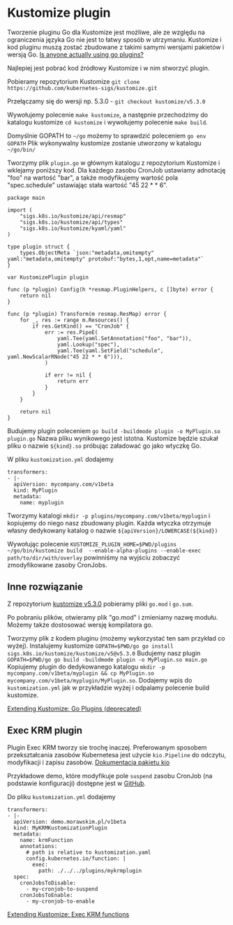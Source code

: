 # Kustomize plugin

Tworzenie pluginu Go dla Kustomize jest możliwe, ale ze względu na ograniczenia języka Go nie jest to łatwy sposób w utrzymaniu.
Kustomize i kod pluginu muszą zostać zbudowane z takimi samymi wersjami pakietów i wersją Go. [Is anyone actually using go plugins?](https://www.reddit.com/r/golang/comments/b6h8qq/is_anyone_actually_using_go_plugins/?rdt=63604)

Najlepiej jest pobrać kod źródłowy Kustomize i w nim stworzyć plugin.

Pobieramy repozytorium Kustomize `git clone https://github.com/kubernetes-sigs/kustomize.git`

Przełączamy się do wersji np. 5.3.0 - `git checkout kustomize/v5.3.0`

Wywołujemy polecenie `make kustomize`, a następnie przechodzimy do katalogu kustomize `cd kustomize` i wywołujemy polecenie `make build`.

Domyślnie GOPATH to `~/go` możemy to sprawdzić poleceniem `go env GOPATH`
Plik wykonywalny kustomize zostanie utworzony w katalogu `~/go/bin/`

Tworzymy plik `plugin.go` w głównym katalogu z repozytorium Kustomize i wklejamy poniższy kod.
Dla każdego zasobu CronJob ustawiamy adnotację "foo" na wartość "bar", a także modyfikujemy wartość pola "spec.schedule" ustawiając stała wartość "45 22 * * 6".

```
package main

import (
	"sigs.k8s.io/kustomize/api/resmap"
	"sigs.k8s.io/kustomize/api/types"
	"sigs.k8s.io/kustomize/kyaml/yaml"
)

type plugin struct {
	types.ObjectMeta `json:"metadata,omitempty" yaml:"metadata,omitempty" protobuf:"bytes,1,opt,name=metadata"`
}

var KustomizePlugin plugin

func (p *plugin) Config(h *resmap.PluginHelpers, c []byte) error {
	return nil
}

func (p *plugin) Transform(m resmap.ResMap) error {
	for _, res := range m.Resources() {
		if res.GetKind() == "CronJob" {
			err := res.PipeE(
				yaml.Tee(yaml.SetAnnotation("foo", "bar")),
				yaml.Lookup("spec"),
				yaml.Tee(yaml.SetField("schedule", yaml.NewScalarRNode("45 22 * * 6"))),
			)

			if err != nil {
				return err
			}
		}
	}

	return nil
}

```

Budujemy plugin poleceniem `go build -buildmode plugin -o MyPlugin.so plugin.go`
Nazwa pliku wynikowego jest istotna.  Kustomize będzie szukał pliku o nazwie `${kind}.so` próbując załadować go jako wtyczkę Go.

W pliku `kustomization.yml` dodajemy

```
transformers:
- |-
  apiVersion: mycompany.com/v1beta
  kind: MyPlugin
  metadata:
    name: myplugin
```

Tworzymy katalogi `mkdir -p plugins/mycompany.com/v1beta/myplugin` i kopiujemy do niego nasz zbudowany plugin.
Każda wtyczka otrzymuje własny dedykowany katalog o nazwie `${apiVersion}/LOWERCASE(${kind})`

Wywołując polecenie `KUSTOMIZE_PLUGIN_HOME=$PWD/plugins ~/go/bin/kustomize build  --enable-alpha-plugins --enable-exec path/to/dir/with/overlay` powinniśmy na wyjściu zobaczyć zmodyfikowane zasoby CronJobs.

## Inne rozwiązanie

Z repozytorium [kustomize v5.3.0](https://github.com/kubernetes-sigs/kustomize/tree/kustomize/v5.3.0/plugin/builtin/secretgenerator) pobieramy pliki `go.mod` i `go.sum`.

Po pobraniu plików, otwieramy plik "go.mod" i zmieniamy nazwę modułu.
Możemy także dostosować wersję kompilatora go.

Tworzymy plik z kodem pluginu (możemy wykorzystać ten sam przykład co wyżej).
Instalujemy kustomize `GOPATH=$PWD/go go install sigs.k8s.io/kustomize/kustomize/v5@v5.3.0`
Budujemy nasz plugin `GOPATH=$PWD/go go build -buildmode plugin -o MyPlugin.so main.go`
Kopiujemy plugin do dedykowanego katalogu `mkdir -p mycompany.com/v1beta/myplugin && cp MyPlugin.so mycompany.com/v1beta/myplugin/MyPlugin.so`.
Dodajemy wpis do `kustomization.yml` jak w przykładzie wyżej i odpalamy polecenie build kustomize.

[Extending Kustomize: Go Plugins (deprecated)](https://kubectl.docs.kubernetes.io/guides/extending_kustomize/go_plugins/)

## Exec KRM plugin

Plugin Exec KRM tworzy sie trochę inaczej.
Preferowanym sposobem przekształcania zasobów Kubernetesa jest użycie `kio.Pipeline` do odczytu, modyfikacji i zapisu zasobów. [Dokumentacja pakietu kio](https://pkg.go.dev/sigs.k8s.io/kustomize/kyaml/kio#section-documentation)


Przykładowe demo, które modyfikuje pole `suspend` zasobu CronJob (na podstawie konfiguracji) dostępne jest w [GitHub](https://github.com/morawskim/go-projects/tree/main/kustomize).

Do pliku `kustomization.yml` dodajemy
```
transformers:
- |-
  apiVersion: demo.morawskim.pl/v1beta
  kind: MyKRMKustomizationPlugin
  metadata:
    name: krmFunction
    annotations:
      # path is relative to kustomization.yaml
      config.kubernetes.io/function: |
        exec:
          path: ./../../plugins/mykrmplugin
  spec:
    cronJobsToDisable:
      - my-cronjob-to-suspend
    cronJobsToEnable:
      - my-cronjob-to-enable

```

[Extending Kustomize: Exec KRM functions](https://kubectl.docs.kubernetes.io/guides/extending_kustomize/exec_krm_functions/)

